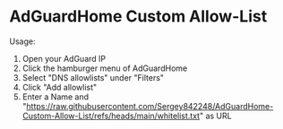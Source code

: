 # AdGuardHome Custom Allow-List

Usage:
1. Open your AdGuard IP
2. Click the hamburger menu of AdGuardHome
3. Select "DNS allowlists" under "Filters"
4. Click "Add allowlist"
5. Enter a Name and "https://raw.githubusercontent.com/Sergey842248/AdGuardHome-Custom-Allow-List/refs/heads/main/whitelist.txt" as URL
